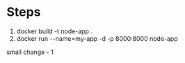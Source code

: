 # Steps


1. docker build -t node-app .
2. docker run --name=my-app -d -p 8000:8000 node-app


small change - 1
